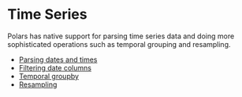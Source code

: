 # Time Series

Polars has native support for parsing time series data and doing more sophisticated operations such as temporal grouping and resampling.

- [Parsing dates and times](parsing_dates_times.md)
- [Filtering date columns](selecting_dates.md)
- [Temporal groupby](temporal_groupby.md)
- [Resampling](resampling.md)
